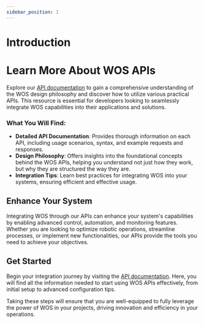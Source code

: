 ```yaml
---
sidebar_position: 1
---
```


# Introduction

# Learn More About WOS APIs

Explore our [API documentation](../api/intro.md) to gain a comprehensive understanding of the WOS design philosophy and discover how to utilize various practical APIs. This resource is essential for developers looking to seamlessly integrate WOS capabilities into their applications and solutions.

### What You Will Find:

- **Detailed API Documentation**: Provides thorough information on each API, including usage scenarios, syntax, and example requests and responses.
- **Design Philosophy**: Offers insights into the foundational concepts behind the WOS APIs, helping you understand not just how they work, but why they are structured the way they are.
- **Integration Tips**: Learn best practices for integrating WOS into your systems, ensuring efficient and effective usage.

## Enhance Your System

Integrating WOS through our APIs can enhance your system's capabilities by enabling advanced control, automation, and monitoring features. Whether you are looking to optimize robotic operations, streamline processes, or implement new functionalities, our APIs provide the tools you need to achieve your objectives.

## Get Started

Begin your integration journey by visiting the [API documentation](../api/intro.md). Here, you will find all the information needed to start using WOS APIs effectively, from initial setup to advanced configuration tips.

Taking these steps will ensure that you are well-equipped to fully leverage the power of WOS in your projects, driving innovation and efficiency in your operations.
